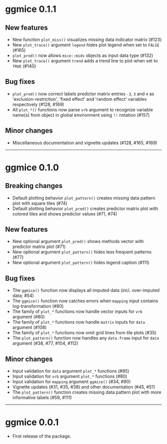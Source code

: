 # ggmice 0.1.1

## New features

* New function `plot_miss()` visualizes missing data indicator matrix (#123)
* New `plot_trace()` argument `legend` hides plot legend when set to `FALSE` (#165)
* `plot_pred()` now allows `mice::mids` objects as input data type (#132)
* New `plot_trace()` argument `trend` adds a trend line to plot when set to `TRUE` (#140)

## Bug fixes

* `plot_pred()` now correct labels predictor matrix entries `-3`, `3` and `4` as 'exclusion-restriction', 'fixed effect' and 'random effect' variables respectively (#128, #169)
* All `plot_*()` functions now parse `vrb` argument to recognize variable name(s) from object in global environment using `!!` notation (#157)

## Minor changes

* Miscellaneous documentation and vignette updates (#128, #165, #169)

---

# ggmice 0.1.0

## Breaking changes

* Default plotting behavior `plot_pattern()` creates missing data pattern plot with square tiles (#74)
* Default plotting behavior `plot_pred()` creates predictor matrix plot with colored tiles and shows predictor values (#71, #74)

## New features

* New optional argument `plot_pred()` shows methods vector with predictor matrix plot (#71)
* New optional argument `plot_pattern()` hides less frequent patterns (#77)
* New optional argument `plot_pattern()` hides legend caption (#111)

## Bug fixes 

* The `ggmice()` function now displays all imputed data (incl. over-imputed data; #54)
* The `ggmice()` function now catches errors when `mapping` input contains log-transformation (#80)
* The family of `plot_*` functions now handle vector inputs for `vrb` argument (#80)
* The family of `plot_*` functions now handle `matrix` inputs for `data` argument (#108)
* The family of `plot_*` functions now omit grid lines from tile plots (#35)
* The `plot_pattern()` function now handles any `data.frame` input for `data` argument (#38, #77, #104, #112)

## Minor changes

* Input validation for `data` argument `plot_*` functions (#85)
* Input validation for `vrb` argument `plot_*` functions (#80)
* Input validation for `mapping` argument `ggmice()` (#34, #90)
* Vignette updates (#31, #35, #38) and other documentation (#45, #51)
* The `plot_pattern()` function creates missing data pattern plot with more informative labels (#59, #111)

---

# ggmice 0.0.1

* First release of the package.
